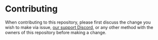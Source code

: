 # Contributing

When contributing to this repository, please first discuss the change you wish 
to make via issue, [our support Discord](https://discord.gg/eXr876pt9Y), or any other 
method with the owners of this repository before making a change. 
